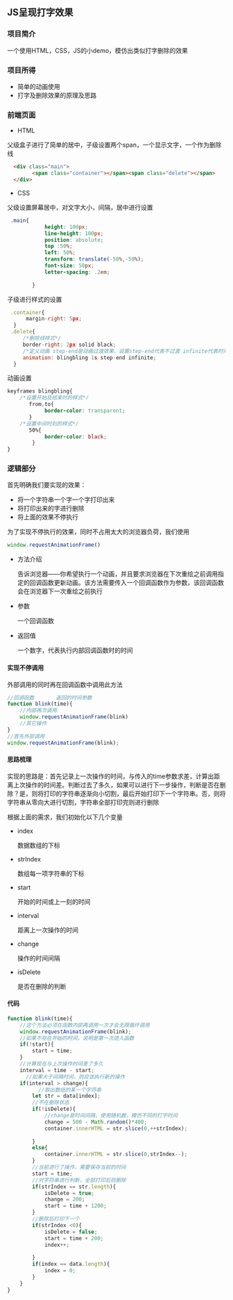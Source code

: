 ## JS呈现打字效果

### 项目简介

一个使用HTML，CSS，JS的小demo，模仿出类似打字删除的效果

### 项目所得

- 简单的动画使用
- 打字及删除效果的原理及思路

### 前端页面

- HTML

父级盒子进行了简单的居中，子级设置两个span，一个显示文字，一个作为删除线

```html
  <div class="main">
        <span class="container"></span><span class="delete"></span>
  </div>
```

- CSS

父级设置屏幕居中，对文字大小，间隔，居中进行设置

```css
 .main{
            height: 100px;
            line-height: 100px;
            position: absolute;
            top :50%;
            left: 50%;
            transform: translate(-50%,-50%);
            font-size: 50px;
            letter-spacing: .2em;
           
        }
```

子级进行样式的设置

```js
 .container{
      margin-right: 5px;
  }
 .delete{
     /*删除线样式*/
     border-right: 2px solid black;
     /*定义动画 step-end是动画过渡效果，设置step-end代表不过渡 infinite代表时间无限*/
     animation: blingbling 1s step-end infinite;
  }
```

动画设置

```css
keyframes blingbling{
    /*设置开始及结束时的样式*/
       from,to{
            border-color: transparent;
       }
    /*设置中间时刻的样式*/
       50%{
            border-color: black;
        }
}
```

### 逻辑部分

首先明确我们要实现的效果：

- 将一个字符串一个字一个字打印出来
- 将打印出来的字进行删除
- 将上面的效果不停执行

为了实现不停执行的效果，同时不占用太大的浏览器负荷，我们使用

```js
window.requestAnimationFrame()
```

- 方法介绍

  告诉浏览器——你希望执行一个动画，并且要求浏览器在下次重绘之前调用指定的回调函数更新动画。该方法需要传入一个回调函数作为参数，该回调函数会在浏览器下一次重绘之前执行 

- 参数

  一个回调函数

- 返回值

  一个数字，代表执行内部回调函数时的时间

#### 实现不停调用

外部调用的同时再在回调函数中调用此方法

```js
//回调函数       返回的时间参数
function blink(time){
    //内部再次调用
    window.requestAnimationFrame(blink)
    //其它操作
}
//首先外部调用
window.requestAnimationFrame(blink);
```

#### 思路梳理

实现的思路是：首先记录上一次操作的时间，与传入的time参数求差，计算出距离上次操作的时间差。判断过去了多久，如果可以进行下一步操作，判断是否在删除？是，则将打印的字符串逐渐向小切割，最后开始打印下一个字符串。否，则将字符串从零向大进行切割，字符串全部打印完则进行删除

根据上面的需求，我们初始化以下几个变量

- index  

  数据数组的下标

- strIndex

  数组每一项字符串的下标

- start

  开始的时间或上一刻的时间

- interval

  距离上一次操作的时间

- change

  操作的时间间隔

- isDelete

  是否在删除的判断

#### 代码

```js
function blink(time){
    //这个方法必须在函数内部再调用一次才会无限循环调用
    window.requestAnimationFrame(blink);
    //如果不存在开始的时间，说明是第一次进入函数
    if(!start){
        start = time;
    }
    //计算现在与上次操作时间差了多久
    interval = time - start;
      //如果大于间隔时间，则应该执行新的操作
    if(interval > change){
          //取出数组的某一个字符串
        let str = data[index];
        //不在删除状态
        if(!isDelete){
            //change是时间间隔，使用随机数，模仿不同的打字时间
            change = 500 - Math.random()*400;
            container.innerHTML = str.slice(0,++strIndex);
           
        }
        else{
            container.innerHTML = str.slice(0,strIndex--);
        }
        //当前进行了操作，需要保存当前的时间
        start = time;
        //对字符串进行判断，全部打印后则删除
        if(strIndex == str.length){
            isDelete = true;
            change = 200;
            start = time + 1200;
        }
        //删除后打印下一个
        if(strIndex <0){
            isDelete = false;
            start = time + 200;
            index++;
            
        }
        if(index == data.length){
            index = 0;
        }
    }
}
```

